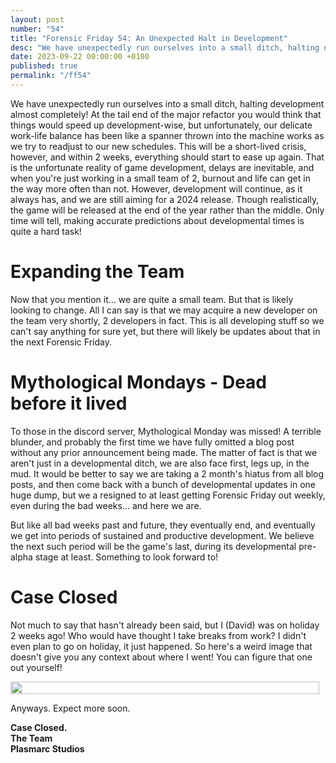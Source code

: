 ```yaml
---
layout: post
number: "54"
title: "Forensic Friday 54: An Unexpected Halt in Development"
desc: "We have unexpectedly run ourselves into a small ditch, halting development almost completely! At the tail end of the major refactor you would think that things would speed up development-wise, but unfortunately, our delicate work-life balance has been like a spanner thrown into the machine works as we try to readjust to our new schedules. This will be a short-lived crisis, however, and within 2 weeks, everything should start to ease up again. That is the unfortunate reality of game development, delays are inevitable, and when you're just working in a small team of 2, burnout and life can get in the way more often than not. However, development will continue, as it always has, and we are still aiming for a 2024 release. Though realistically, the game will be released at the end of the year rather than the middle. Only time will tell, making accurate predictions about developmental times is quite a hard task!"
date: 2023-09-22 00:00:00 +0100
published: true
permalink: "/ff54"
---
```


We have unexpectedly run ourselves into a small ditch, halting development almost completely! At the tail end of the major refactor you would think that things would speed up development-wise, but unfortunately, our delicate work-life balance has been like a spanner thrown into the machine works as we try to readjust to our new schedules. This will be a short-lived crisis, however, and within 2 weeks, everything should start to ease up again. That is the unfortunate reality of game development, delays are inevitable, and when you're just working in a small team of 2, burnout and life can get in the way more often than not. However, development will continue, as it always has, and we are still aiming for a 2024 release. Though realistically, the game will be released at the end of the year rather than the middle. Only time will tell, making accurate predictions about developmental times is quite a hard task!


# Expanding the Team
Now that you mention it... we are quite a small team. But that is likely looking to change. All I can say is that we may acquire a new developer on the team very shortly, 2 developers in fact. This is all developing stuff so we can't say anything for sure yet, but there will likely be updates about that in the next Forensic Friday.


# Mythological Mondays - Dead before it lived
To those in the discord server, Mythological Monday was missed! A terrible blunder, and probably the first time we have fully omitted a blog post without any prior announcement being made. The matter of fact is that we aren't just in a developmental ditch, we are also face first, legs up, in the mud. It would be better to say we are taking a 2 month's hiatus from all blog posts, and then come back with a bunch of developmental updates in one huge dump, but we a resigned to at least getting Forensic Friday out weekly, even during the bad weeks... and here we are.


But like all bad weeks past and future, they eventually end, and eventually we get into periods of sustained and productive development. We believe the next such period will be the game's last, during its developmental pre-alpha stage at least. Something to look forward to!


# Case Closed
Not much to say that hasn't already been said, but I (David) was on holiday 2 weeks ago! Who would have thought I take breaks from work? I didn't even plan to go on holiday, it just happened. So here's a weird image that doesn't give you any context about where I went! You can figure that one out yourself!

<div style="display:flex">
    <div style="flex:1;padding-right:10px;">
        <img src="./forensic-friday-media/ff54/hol.png" width="100%"/>
    </div>
</div>


Anyways. Expect more soon.


**Case Closed.**\
**The Team**\
**Plasmarc Studios**

